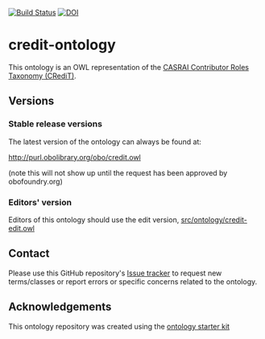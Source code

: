 [![Build Status](https://travis-ci.org/data2health/credit-ontology.svg?branch=master)](https://travis-ci.org/data2health/credit-ontology)
[![DOI](https://zenodo.org/badge/13996/data2health/credit-ontology.svg)](https://zenodo.org/badge/latestdoi/13996/data2health/credit-ontology)

# credit-ontology

This ontology is an OWL representation of the [CASRAI Contributor Roles Taxonomy (CRediT)](http://dictionary.casrai.org/Contributor_Roles).

## Versions

### Stable release versions

The latest version of the ontology can always be found at:

http://purl.obolibrary.org/obo/credit.owl

(note this will not show up until the request has been approved by obofoundry.org)

### Editors' version

Editors of this ontology should use the edit version, [src/ontology/credit-edit.owl](src/ontology/credit-edit.owl)

## Contact

Please use this GitHub repository's [Issue tracker](https://github.com/data2health/credit-ontology/issues) to request new terms/classes or report errors or specific concerns related to the ontology.

## Acknowledgements

This ontology repository was created using the [ontology starter kit](https://github.com/INCATools/ontology-starter-kit)
